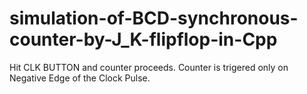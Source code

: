 # simulation-of-BCD-synchronous-counter-by-J_K-flipflop-in-Cpp
Hit CLK BUTTON and counter proceeds.
Counter is trigered only on Negative Edge of the Clock Pulse.
